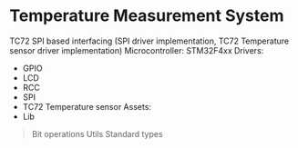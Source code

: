 # Temperature Measurement System
TC72 SPI based interfacing (SPI driver implementation, TC72 Temperature sensor driver implementation)
Microcontroller: STM32F4xx
Drivers:
* GPIO
* LCD
* RCC
* SPI
* TC72 Temperature sensor
Assets:
* Lib
> Bit operations
> Utils
> Standard types
